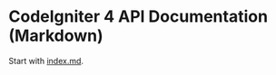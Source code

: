 # CodeIgniter 4 API Documentation (Markdown)

Start with [index.md](https://github.com/enix-app/ci4apidoc/blob/markdown/api/index.md).
